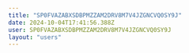 ```yaml
---
title: "SP0FVAZABXSDBPMZZAM2DRV8M7V4JZGNCVQ0SY9J"
date: 2024-10-04T17:41:56.388Z
user: SP0FVAZABXSDBPMZZAM2DRV8M7V4JZGNCVQ0SY9J
layout: "users"
---
```

    